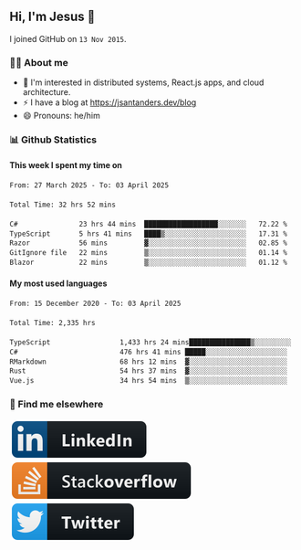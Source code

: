 ## Hi, I'm Jesus 👋

I joined GitHub on `13 Nov 2015`.

<!-- Talking about you -->

### 👨‍💻 About me

- 👦 I'm interested in distributed systems, React.js apps, and cloud architecture.
- ⚡️ I have a blog at <https://jsantanders.dev/blog>
- 😄 Pronouns: he/him

### 📊 Github Statistics

#### This week I spent my time on

<!--START_SECTION:weekly-->

```txt
From: 27 March 2025 - To: 03 April 2025

Total Time: 32 hrs 52 mins

C#               23 hrs 44 mins  ██████████████████░░░░░░░   72.22 %
TypeScript       5 hrs 41 mins   ████▒░░░░░░░░░░░░░░░░░░░░   17.31 %
Razor            56 mins         ▓░░░░░░░░░░░░░░░░░░░░░░░░   02.85 %
GitIgnore file   22 mins         ▒░░░░░░░░░░░░░░░░░░░░░░░░   01.14 %
Blazor           22 mins         ▒░░░░░░░░░░░░░░░░░░░░░░░░   01.12 %
```

<!--END_SECTION:weekly-->

#### My most used languages

<!--START_SECTION:alltime-->

```txt
From: 15 December 2020 - To: 03 April 2025

Total Time: 2,335 hrs

TypeScript                 1,433 hrs 24 mins███████████████▒░░░░░░░░░   61.39 %
C#                         476 hrs 41 mins █████░░░░░░░░░░░░░░░░░░░░   20.41 %
RMarkdown                  68 hrs 12 mins  ▓░░░░░░░░░░░░░░░░░░░░░░░░   02.92 %
Rust                       54 hrs 37 mins  ▓░░░░░░░░░░░░░░░░░░░░░░░░   02.34 %
Vue.js                     34 hrs 54 mins  ▒░░░░░░░░░░░░░░░░░░░░░░░░   01.50 %
```

<!--END_SECTION:alltime-->

### 📢 Find me elsewhere

<p>
  <a target="_blank" href="https://linkedin.com/in/jsantanders">
    <img src="https://github.com/jsantanders/jsantanders/blob/master/img/linkedin.svg" alt="LinkedIn" style="vertical-align:top; margin:4px">
  </a>
  
  <a target="_blank" href="https://stackoverflow.com/users/7318331/jesus-santander">
    <img src="https://github.com/jsantanders/jsantanders/blob/master/img/stackoverflow.svg" alt="StackOverflow" style="vertical-align:top; margin:4px">
  </a>
  
  <a target="_blank" href="http://twitter.com/jsantanders">
    <img src="https://github.com/jsantanders/jsantanders/blob/master/img/twitter.svg" alt="Twitter" style="vertical-align:top; margin:4px">
  </a>
</p>
